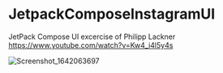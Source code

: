 # JetpackComposeInstagramUI
JetPack Compose UI excercise of Philipp Lackner
https://www.youtube.com/watch?v=Kw4_i4l5y4s

![Screenshot_1642063697](https://user-images.githubusercontent.com/50949562/149301389-de4d3ca5-c3e8-4e80-85d7-754c72f96c1a.png)
